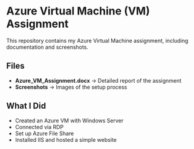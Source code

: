 # Azure Virtual Machine (VM) Assignment  
This repository contains my Azure Virtual Machine assignment, including documentation and screenshots.

##  Files  
- **Azure_VM_Assignment.docx** → Detailed report of the assignment  
- **Screenshots** → Images of the setup process  

## What I Did  
- Created an Azure VM with Windows Server  
- Connected via RDP  
- Set up Azure File Share  
- Installed IIS and hosted a simple website  

